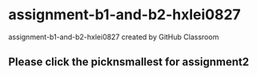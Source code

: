 # assignment-b1-and-b2-hxlei0827
assignment-b1-and-b2-hxlei0827 created by GitHub Classroom

## Please click the picknsmallest for assignment2
